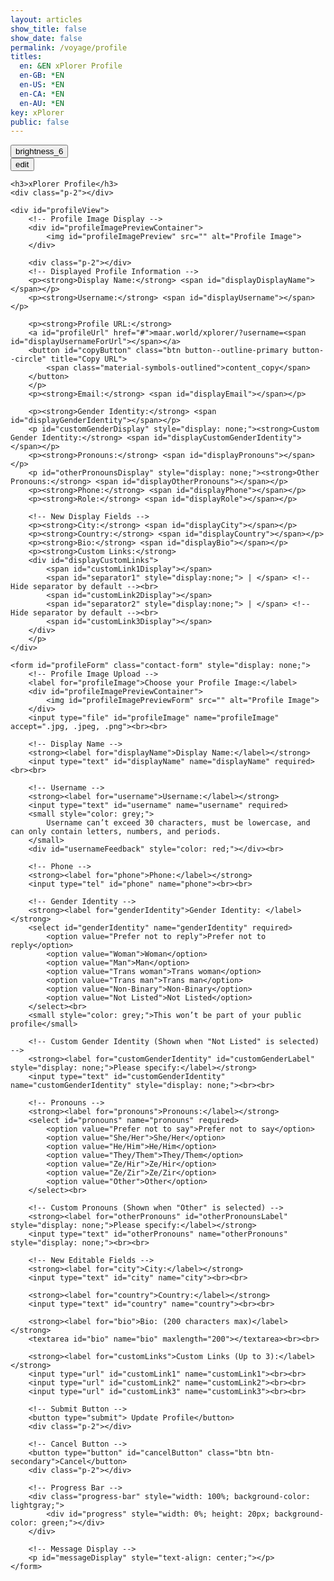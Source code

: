 ```yaml
---
layout: articles
show_title: false
show_date: false
permalink: /voyage/profile
titles:
  en: &EN xPlorer Profile
  en-GB: *EN
  en-US: *EN
  en-CA: *EN
  en-AU: *EN
key: xPlorer
public: false 
---
```


<div class="p-5"></div>

<div class="form-container">
    <div class="button-container">
        <div class="back-button-container">
            <a href="/voyage" title="Voyage">
                <button id="backButton" class="btn button--outline-primary button--circle">
                    <span class="material-symbols-outlined">brightness_6</span>
                </button>
            </a>
        </div>
    <div class="edit-button-container">
        <button id="editButton" class="btn button--outline-primary button--circle" title="Edit Profile" data-mode="view">
            <span class="material-symbols-outlined" id="editButtonIcon">edit</span> 
        </button>
    </div>
    </div>

    <h3>xPlorer Profile</h3>
    <div class="p-2"></div>

    <div id="profileView">
        <!-- Profile Image Display -->
        <div id="profileImagePreviewContainer">
            <img id="profileImagePreview" src="" alt="Profile Image">
        </div>

        <div class="p-2"></div>
        <!-- Displayed Profile Information -->
        <p><strong>Display Name:</strong> <span id="displayDisplayName"></span></p>
        <p><strong>Username:</strong> <span id="displayUsername"></span></p>

        <p><strong>Profile URL:</strong> 
        <a id="profileUrl" href="#">maar.world/xplorer/?username=<span id="displayUsernameForUrl"></span></a>
        <button id="copyButton" class="btn button--outline-primary button--circle" title="Copy URL">
            <span class="material-symbols-outlined">content_copy</span>
        </button>
        </p>
        <p><strong>Email:</strong> <span id="displayEmail"></span></p>

        <p><strong>Gender Identity:</strong> <span id="displayGenderIdentity"></span></p>
        <p id="customGenderDisplay" style="display: none;"><strong>Custom Gender Identity:</strong> <span id="displayCustomGenderIdentity"></span></p>
        <p><strong>Pronouns:</strong> <span id="displayPronouns"></span></p>
        <p id="otherPronounsDisplay" style="display: none;"><strong>Other Pronouns:</strong> <span id="displayOtherPronouns"></span></p>
        <p><strong>Phone:</strong> <span id="displayPhone"></span></p>
        <p><strong>Role:</strong> <span id="displayRole"></span></p>

        <!-- New Display Fields -->
        <p><strong>City:</strong> <span id="displayCity"></span></p>
        <p><strong>Country:</strong> <span id="displayCountry"></span></p>
        <p><strong>Bio:</strong> <span id="displayBio"></span></p>
        <p><strong>Custom Links:</strong>
        <div id="displayCustomLinks">
            <span id="customLink1Display"></span>
            <span id="separator1" style="display:none;"> | </span> <!-- Hide separator by default --><br>
            <span id="customLink2Display"></span>
            <span id="separator2" style="display:none;"> | </span> <!-- Hide separator by default --><br>
            <span id="customLink3Display"></span>
        </div>
        </p>
    </div>

    <form id="profileForm" class="contact-form" style="display: none;">
        <!-- Profile Image Upload -->
        <label for="profileImage">Choose your Profile Image:</label>
        <div id="profileImagePreviewContainer">
            <img id="profileImagePreviewForm" src="" alt="Profile Image">
        </div>
        <input type="file" id="profileImage" name="profileImage" accept=".jpg, .jpeg, .png"><br><br>

        <!-- Display Name -->
        <strong><label for="displayName">Display Name:</label></strong>
        <input type="text" id="displayName" name="displayName" required><br><br>

        <!-- Username -->
        <strong><label for="username">Username:</label></strong>
        <input type="text" id="username" name="username" required>
        <small style="color: grey;">
            Username can’t exceed 30 characters, must be lowercase, and can only contain letters, numbers, and periods.
        </small>
        <div id="usernameFeedback" style="color: red;"></div><br>
        
        <!-- Phone -->
        <strong><label for="phone">Phone:</label></strong>
        <input type="tel" id="phone" name="phone"><br><br>

        <!-- Gender Identity -->
        <strong><label for="genderIdentity">Gender Identity: </label></strong>         
        <select id="genderIdentity" name="genderIdentity" required>
            <option value="Prefer not to reply">Prefer not to reply</option>
            <option value="Woman">Woman</option>
            <option value="Man">Man</option>
            <option value="Trans woman">Trans woman</option>
            <option value="Trans man">Trans man</option>
            <option value="Non-Binary">Non-Binary</option>
            <option value="Not Listed">Not Listed</option>
        </select><br>
        <small style="color: grey;">This won’t be part of your public profile</small>
        
        <!-- Custom Gender Identity (Shown when "Not Listed" is selected) -->
        <strong><label for="customGenderIdentity" id="customGenderLabel" style="display: none;">Please specify:</label></strong>
        <input type="text" id="customGenderIdentity" name="customGenderIdentity" style="display: none;"><br><br>

        <!-- Pronouns -->
        <strong><label for="pronouns">Pronouns:</label></strong>
        <select id="pronouns" name="pronouns" required>
            <option value="Prefer not to say">Prefer not to say</option>
            <option value="She/Her">She/Her</option>
            <option value="He/Him">He/Him</option>
            <option value="They/Them">They/Them</option>
            <option value="Ze/Hir">Ze/Hir</option>
            <option value="Ze/Zir">Ze/Zir</option>
            <option value="Other">Other</option>
        </select><br>

        <!-- Custom Pronouns (Shown when "Other" is selected) -->
        <strong><label for="otherPronouns" id="otherPronounsLabel" style="display: none;">Please specify:</label></strong>
        <input type="text" id="otherPronouns" name="otherPronouns" style="display: none;"><br><br>

        <!-- New Editable Fields -->
        <strong><label for="city">City:</label></strong>
        <input type="text" id="city" name="city"><br><br>

        <strong><label for="country">Country:</label></strong>
        <input type="text" id="country" name="country"><br><br>

        <strong><label for="bio">Bio: (200 characters max)</label></strong>
        <textarea id="bio" name="bio" maxlength="200"></textarea><br><br>

        <strong><label for="customLinks">Custom Links (Up to 3):</label></strong>
        <input type="url" id="customLink1" name="customLink1"><br><br>
        <input type="url" id="customLink2" name="customLink2"><br><br>
        <input type="url" id="customLink3" name="customLink3"><br><br>

        <!-- Submit Button -->
        <button type="submit"> Update Profile</button>
        <div class="p-2"></div>

        <!-- Cancel Button -->
        <button type="button" id="cancelButton" class="btn btn-secondary">Cancel</button>
        <div class="p-2"></div>

        <!-- Progress Bar -->
        <div class="progress-bar" style="width: 100%; background-color: lightgray;">
            <div id="progress" style="width: 0%; height: 20px; background-color: green;"></div>
        </div>

        <!-- Message Display -->
        <p id="messageDisplay" style="text-align: center;"></p>
    </form>
</div>

<script>
document.addEventListener('DOMContentLoaded', function() {
    const userId = localStorage.getItem('userId');
    let originalProfileImage = '';
    let currentUsername = ''; // Store the current username
    let isEditMode = false; // Track current mode

    // Fetch profile data
    fetchUserProfile(userId);

    async function fetchUserProfile(userId, forceRefresh = false) {
        const cacheKey = `profile_${userId}`;
        try {
            const data = await fetchDataWithCache(
                `http://media.maar.world:3001/api/users/profile?userId=${userId}`,
                cacheKey,
                5, // Cache for 5 minutes
                forceRefresh
            );
            populateUserProfile(data);
        } catch (error) {
            console.error('Error fetching user data:', error);
            document.getElementById('messageDisplay').innerText = 'Error fetching user data. Please try again.';
        }
    }

function populateUserProfile(data) {
    console.log("Received profile data:", data); // Log profile data to verify content

    currentUsername = data.username || '';

    // Define the default image URL
    const defaultImageURL = "https://mw-storage.fra1.digitaloceanspaces.com/default/default-profile_thumbnail_mid.webp";

    // Set profile image to thumbMidURL if available, or fallback to the default image
    const previewImageURL = data.thumbMidURL || defaultImageURL;

    // Assign thumbMidURL or default image URL to the profile image elements
    const profileImageElement = document.getElementById('profileImagePreview');
    const profileImageFormElement = document.getElementById('profileImagePreviewForm');

    if (profileImageElement) {
        profileImageElement.src = previewImageURL;
        profileImageElement.style.display = 'block';
    }
    if (profileImageFormElement) {
        profileImageFormElement.src = previewImageURL;
        profileImageFormElement.style.display = 'block';
    }

    // Populate view mode fields
    document.getElementById('displayUsername').innerText = data.username || '';
    document.getElementById('displayUsernameForUrl').innerText = data.username || '';
    document.getElementById('profileUrl').href = `https://maar.world/xplorer/?username=${data.username || ''}`;
    document.getElementById('displayEmail').innerText = data.email || '';
    document.getElementById('displayPhone').innerText = data.phone || 'Not provided';
    document.getElementById('displayRole').innerText = data.role || 'Not provided';

    // Populate form fields for edit mode
    document.getElementById('displayName').value = data.displayName || '';
    document.getElementById('username').value = data.username || '';
    document.getElementById('phone').value = data.phone || '';

    // Handle gender identity and pronouns
    handleCustomFields(data);

    // Populate additional fields
    document.getElementById('displayDisplayName').innerText = data.displayName || '';
    document.getElementById('city').value = data.city || '';
    document.getElementById('displayCity').innerText = data.city || '';
    document.getElementById('country').value = data.country || '';
    document.getElementById('displayCountry').innerText = data.country || '';
    document.getElementById('bio').value = data.bio || '';
    document.getElementById('displayBio').innerText = data.bio || '';
    handleCustomLinks(data.customLinks || []);
}

    function handleCustomFields(data) {
        // Handle custom gender identity if "Not Listed"
        if (data.genderIdentity === 'Not Listed') {
            document.getElementById('displayGenderIdentity').innerText = data.customGenderIdentity;
            document.getElementById('customGenderDisplay').style.display = 'block';
        } else {
            document.getElementById('displayGenderIdentity').innerText = data.genderIdentity || 'Not provided';
            document.getElementById('customGenderDisplay').style.display = 'none';
        }

        // Handle other pronouns if "Other"
        if (data.pronouns === 'Other') {
            document.getElementById('displayPronouns').innerText = data.otherPronouns;
            document.getElementById('otherPronounsDisplay').style.display = 'block';
        } else {
            document.getElementById('displayPronouns').innerText = data.pronouns || 'Not provided';
            document.getElementById('otherPronounsDisplay').style.display = 'none';
        }
    }

    function handleCustomLinks(links) {
        document.getElementById('customLink1').value = links[0] || '';
        document.getElementById('customLink1Display').innerHTML = links[0] ? `<a href="${links[0]}" target="_blank">${links[0]}</a>` : '';
        document.getElementById('customLink2').value = links[1] || '';
        document.getElementById('customLink2Display').innerHTML = links[1] ? `<a href="${links[1]}" target="_blank">${links[1]}</a>` : '';
        document.getElementById('customLink3').value = links[2] || '';
        document.getElementById('customLink3Display').innerHTML = links[2] ? `<a href="${links[2]}" target="_blank">${links[2]}</a>` : '';
    }

    // Toggle edit mode or cancel edit
    document.getElementById('editButton').addEventListener('click', toggleEditMode);
    document.getElementById('cancelButton').addEventListener('click', toggleEditMode);

    function toggleEditMode() {
        isEditMode = !isEditMode;
        const profileForm = document.getElementById('profileForm');
        const profileView = document.getElementById('profileView');
        const editButtonIcon = document.getElementById('editButtonIcon');

        if (isEditMode) {
            profileView.style.display = 'none';
            profileForm.style.display = 'block';
            editButtonIcon.textContent = 'visibility';
        } else {
            profileView.style.display = 'block';
            profileForm.style.display = 'none';
            resetProfileImage();
            fetchUserProfile(userId, true);
            editButtonIcon.textContent = 'edit';
        }
    }

    document.getElementById('profileImage').addEventListener('change', (event) => {
        const file = event.target.files[0];
        if (file) {
            const reader = new FileReader();
            reader.onload = (e) => document.getElementById('profileImagePreviewForm').src = e.target.result;
            reader.readAsDataURL(file);
        }
    });

    function resetProfileImage() {
        document.getElementById('profileImagePreview').src = originalProfileImage;
        document.getElementById('profileImagePreviewForm').src = originalProfileImage;
    }

    // Submit profile form with image upload
    document.getElementById('profileForm').addEventListener('submit', async (event) => {
        event.preventDefault();

        const isUsernameValid = await checkUsername();
        if (!isUsernameValid) return;

        const profileImageFile = document.getElementById('profileImage').files[0];
        let profileImageKey = null;

        if (profileImageFile) {
            try {
                profileImageKey = await uploadProfileImage(profileImageFile);
            } catch (error) {
                document.getElementById('messageDisplay').innerText = 'Failed to upload profile image. Please try again.';
                return;
            }
        }

        finalizeUserProfileUpdate(profileImageKey);
    });

async function uploadProfileImage(file) {
    const userId = localStorage.getItem('userId');

    console.log("Requesting presigned URL for image upload...");
    const presignedUrlResponse = await fetch('http://media.maar.world:3001/api/users/generate-profile-image-upload-url', {
        method: 'POST',
        headers: { 'Content-Type': 'application/json' },
        body: JSON.stringify({ userId, fileName: file.name, fileType: file.type })
    });
    const { uploadURL, fileKey } = await presignedUrlResponse.json();
    console.log("Presigned URL received:", { uploadURL, fileKey });

    await fetch(uploadURL, { method: 'PUT', body: file });
    return fileKey;
}

async function finalizeUserProfileUpdate(profileImageKey = null) {
    const userId = localStorage.getItem('userId');
    console.log("Finalizing profile with userId:", userId);

    if (!userId) {
        document.getElementById('messageDisplay').innerText = 'User ID is missing. Please log in again.';
        return;
    }

    const profileData = {
        userId,
        username: document.getElementById('username').value.trim().toLowerCase(),
        displayName: document.getElementById('displayName').value.trim(),
        phone: document.getElementById('phone').value,
        genderIdentity: document.getElementById('genderIdentity').value,
        customGenderIdentity: document.getElementById('customGenderIdentity').value || null,
        pronouns: document.getElementById('pronouns').value,
        otherPronouns: document.getElementById('otherPronouns').value || null,
        city: document.getElementById('city').value.trim(),
        country: document.getElementById('country').value.trim(),
        bio: document.getElementById('bio').value.trim(),
        customLinks: JSON.stringify([
            document.getElementById('customLink1').value.trim(),
            document.getElementById('customLink2').value.trim(),
            document.getElementById('customLink3').value.trim()
        ])
    };

    if (profileImageKey) {
        profileData.profileImageKey = profileImageKey;
    }

    const response = await fetch('http://media.maar.world:3001/api/users/finalize-profile-image', {
        method: 'POST',
        headers: { 'Content-Type': 'application/json' },
        body: JSON.stringify(profileData)
    });

    const result = await response.json();
    console.log("Response from profile finalization:", result);

    if (result.success) {
        document.getElementById('messageDisplay').innerText = 'Profile updated successfully!';
        
        // Clear cache for the updated profile and fetch new data
        clearCachedData(`profile_${userId}`);
        
        // Wait a moment before re-fetching to ensure cache is cleared
        setTimeout(() => {
            fetchUserProfile(userId, true).then(() => {
                toggleEditMode(); // Switch back to view mode after refreshing profile data
            });
        }, 200); // Adjust delay if necessary
    } else {
        document.getElementById('messageDisplay').innerText = 'Failed to update profile. Please try again.';
    }
}

    // Validate username uniqueness
    const usernameInput = document.getElementById('username');
    const feedbackElement = document.getElementById('usernameFeedback');
    const validUsername = /^[a-z0-9_.]{1,30}$/;

    async function checkUsername() {
        const username = usernameInput.value.trim().toLowerCase();

        if (!validUsername.test(username)) {
            feedbackElement.innerText = 'Invalid username format.';
            feedbackElement.style.color = 'red';
            return false;
        }

        if (username === currentUsername) {
            feedbackElement.innerText = 'This is your current username.';
            feedbackElement.style.color = 'green';
            return true;
        }

        const isUnique = await checkUsernameUniqueness(username, userId);
        feedbackElement.innerText = isUnique ? 'Username is available!' : 'Username is already taken.';
        feedbackElement.style.color = isUnique ? 'green' : 'red';
        return isUnique;
    }

    const debouncedCheckUsername = debounce(checkUsername, 500);
    usernameInput.addEventListener('input', debouncedCheckUsername);

    async function checkUsernameUniqueness(username, currentUserId = null) {
        try {
            const url = new URL('http://media.maar.world:3001/api/users/checkUsername');
            url.searchParams.append('username', username);
            if (currentUserId) {
                url.searchParams.append('currentUserId', currentUserId);
            }
            const response = await fetch(url.toString());
            const data = await response.json();
            return data.isUnique;
        } catch (error) {
            console.error('Error checking username uniqueness:', error);
            return false;
        }
    }

    function debounce(func, delay) {
        let timeout;
        return function(...args) {
            clearTimeout(timeout);
            timeout = setTimeout(() => func.apply(this, args), delay);
        };
    }

    // Initialize profile view on page load
    fetchUserProfile(userId);
});
</script>
